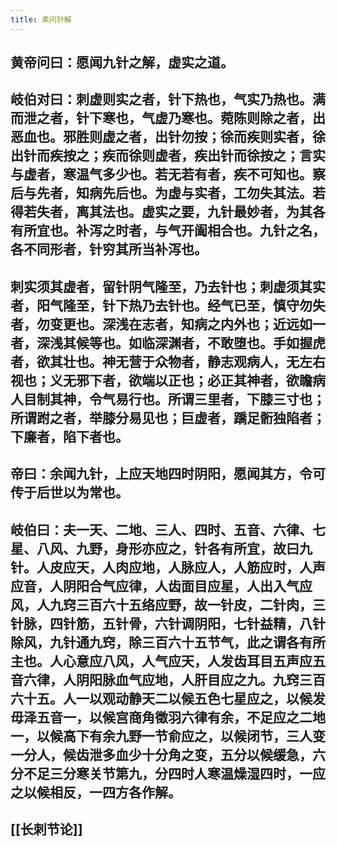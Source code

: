 ```yaml
---
title: 素问针解
---
```


## 黄帝问曰：愿闻九针之解，虚实之道。
## 岐伯对曰：刺虚则实之者，针下热也，气实乃热也。满而泄之者，针下寒也，气虚乃寒也。菀陈则除之者，出恶血也。邪胜则虚之者，出针勿按；徐而疾则实者，徐出针而疾按之；疾而徐则虚者，疾出针而徐按之；言实与虚者，寒温气多少也。若无若有者，疾不可知也。察后与先者，知病先后也。为虚与实者，工勿失其法。若得若失者，离其法也。虚实之要，九针最妙者，为其各有所宜也。补泻之时者，与气开阖相合也。九针之名，各不同形者，针穷其所当补泻也。
## 刺实须其虚者，留针阴气隆至，乃去针也；刺虚须其实者，阳气隆至，针下热乃去针也。经气已至，慎守勿失者，勿变更也。深浅在志者，知病之内外也；近远如一者，深浅其候等也。如临深渊者，不敢堕也。手如握虎者，欲其壮也。神无营于众物者，静志观病人，无左右视也；义无邪下者，欲端以正也；必正其神者，欲瞻病人目制其神，令气易行也。所谓三里者，下膝三寸也；所谓跗之者，举膝分易见也；巨虚者，蹻足䯒独陷者；下廉者，陷下者也。
## 帝曰：余闻九针，上应天地四时阴阳，愿闻其方，令可传于后世以为常也。
## 岐伯曰：夫一天、二地、三人、四时、五音、六律、七星、八风、九野，身形亦应之，针各有所宜，故曰九针。人皮应天，人肉应地，人脉应人，人筋应时，人声应音，人阴阳合气应律，人齿面目应星，人出入气应风，人九窍三百六十五络应野，故一针皮，二针肉，三针脉，四针筋，五针骨，六针调阴阳，七针益精，八针除风，九针通九窍，除三百六十五节气，此之谓各有所主也。人心意应八风，人气应天，人发齿耳目五声应五音六律，人阴阳脉血气应地，人肝目应之九。九窍三百六十五。人一以观动静天二以候五色七星应之，以候发毋泽五音一，以候宫商角徵羽六律有余，不足应之二地一，以候高下有余九野一节俞应之，以候闭节，三人变一分人，候齿泄多血少十分角之变，五分以候缓急，六分不足三分寒关节第九，分四时人寒温燥湿四时，一应之以候相反，一四方各作解。
## [[长刺节论]]
